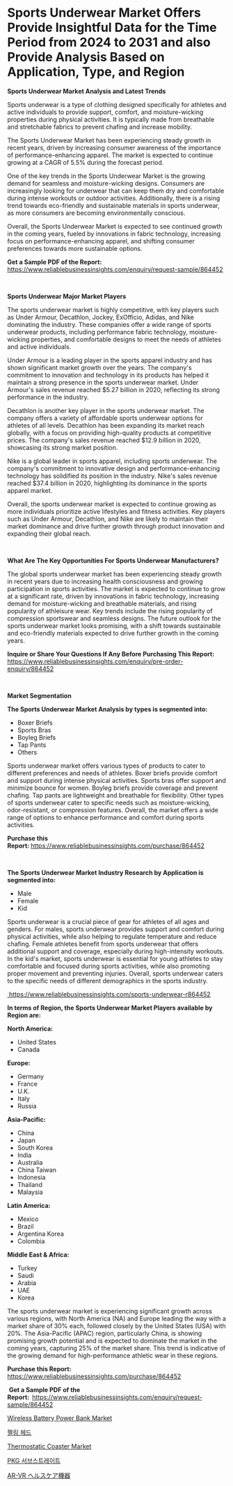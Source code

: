 <p><h1>Sports Underwear Market Offers Provide Insightful Data for the Time Period from 2024 to 2031 and also Provide Analysis Based on Application, Type, and Region</h1></p><p><strong>Sports Underwear Market Analysis and Latest Trends</strong></p>
<p><p>Sports underwear is a type of clothing designed specifically for athletes and active individuals to provide support, comfort, and moisture-wicking properties during physical activities. It is typically made from breathable and stretchable fabrics to prevent chafing and increase mobility.</p><p>The Sports Underwear Market has been experiencing steady growth in recent years, driven by increasing consumer awareness of the importance of performance-enhancing apparel. The market is expected to continue growing at a CAGR of 5.5% during the forecast period.</p><p>One of the key trends in the Sports Underwear Market is the growing demand for seamless and moisture-wicking designs. Consumers are increasingly looking for underwear that can keep them dry and comfortable during intense workouts or outdoor activities. Additionally, there is a rising trend towards eco-friendly and sustainable materials in sports underwear, as more consumers are becoming environmentally conscious.</p><p>Overall, the Sports Underwear Market is expected to see continued growth in the coming years, fueled by innovations in fabric technology, increasing focus on performance-enhancing apparel, and shifting consumer preferences towards more sustainable options.</p></p>
<p><strong>Get a Sample PDF of the Report:&nbsp;</strong> <a href="https://www.reliablebusinessinsights.com/enquiry/request-sample/864452">https://www.reliablebusinessinsights.com/enquiry/request-sample/864452</a></p>
<p>&nbsp;</p>
<p><strong>Sports Underwear Major Market Players</strong></p>
<p><p>The sports underwear market is highly competitive, with key players such as Under Armour, Decathlon, Jockey, ExOfficio, Adidas, and Nike dominating the industry. These companies offer a wide range of sports underwear products, including performance fabric technology, moisture-wicking properties, and comfortable designs to meet the needs of athletes and active individuals.</p><p>Under Armour is a leading player in the sports apparel industry and has shown significant market growth over the years. The company's commitment to innovation and technology in its products has helped it maintain a strong presence in the sports underwear market. Under Armour's sales revenue reached $5.27 billion in 2020, reflecting its strong performance in the industry.</p><p>Decathlon is another key player in the sports underwear market. The company offers a variety of affordable sports underwear options for athletes of all levels. Decathlon has been expanding its market reach globally, with a focus on providing high-quality products at competitive prices. The company's sales revenue reached $12.9 billion in 2020, showcasing its strong market position.</p><p>Nike is a global leader in sports apparel, including sports underwear. The company's commitment to innovative design and performance-enhancing technology has solidified its position in the industry. Nike's sales revenue reached $37.4 billion in 2020, highlighting its dominance in the sports apparel market.</p><p>Overall, the sports underwear market is expected to continue growing as more individuals prioritize active lifestyles and fitness activities. Key players such as Under Armour, Decathlon, and Nike are likely to maintain their market dominance and drive further growth through product innovation and expanding their global reach.</p></p>
<p>&nbsp;</p>
<p><strong>What Are The Key Opportunities For Sports Underwear Manufacturers?</strong></p>
<p><p>The global sports underwear market has been experiencing steady growth in recent years due to increasing health consciousness and growing participation in sports activities. The market is expected to continue to grow at a significant rate, driven by innovations in fabric technology, increasing demand for moisture-wicking and breathable materials, and rising popularity of athleisure wear. Key trends include the rising popularity of compression sportswear and seamless designs. The future outlook for the sports underwear market looks promising, with a shift towards sustainable and eco-friendly materials expected to drive further growth in the coming years.</p></p>
<p><strong>Inquire or Share Your Questions If Any Before Purchasing This Report:</strong> <a href="https://www.reliablebusinessinsights.com/enquiry/pre-order-enquiry/864452">https://www.reliablebusinessinsights.com/enquiry/pre-order-enquiry/864452</a></p>
<p>&nbsp;</p>
<p><strong>Market Segmentation</strong></p>
<p><strong>The Sports Underwear Market Analysis by types is segmented into:</strong></p>
<p><ul><li>Boxer Briefs</li><li>Sports Bras</li><li>Boyleg Briefs</li><li>Tap Pants</li><li>Others</li></ul></p>
<p><p>Sports underwear market offers various types of products to cater to different preferences and needs of athletes. Boxer briefs provide comfort and support during intense physical activities. Sports bras offer support and minimize bounce for women. Boyleg briefs provide coverage and prevent chafing. Tap pants are lightweight and breathable for flexibility. Other types of sports underwear cater to specific needs such as moisture-wicking, odor-resistant, or compression features. Overall, the market offers a wide range of options to enhance performance and comfort during sports activities.</p></p>
<p><strong>Purchase this Report:&nbsp;</strong><a href="https://www.reliablebusinessinsights.com/purchase/864452">https://www.reliablebusinessinsights.com/purchase/864452</a></p>
<p>&nbsp;</p>
<p><strong>The Sports Underwear Market Industry Research by Application is segmented into:</strong></p>
<p><ul><li>Male</li><li>Female</li><li>Kid</li></ul></p>
<p><p>Sports underwear is a crucial piece of gear for athletes of all ages and genders. For males, sports underwear provides support and comfort during physical activities, while also helping to regulate temperature and reduce chafing. Female athletes benefit from sports underwear that offers additional support and coverage, especially during high-intensity workouts. In the kid's market, sports underwear is essential for young athletes to stay comfortable and focused during sports activities, while also promoting proper movement and preventing injuries. Overall, sports underwear caters to the specific needs of different demographics in the sports industry.</p></p>
<p><a href="https://www.reliablebusinessinsights.com/sports-underwear-r864452">&nbsp;https://www.reliablebusinessinsights.com/sports-underwear-r864452</a></p>
<p><strong>In terms of Region, the Sports Underwear Market Players available by Region are:</strong></p>
<p>
    <p> <strong> North America: </strong>
        <ul>
            <li>United States</li>
            <li>Canada</li>
        </ul>
        </p> 
    <p> <strong> Europe: </strong>
        <ul>
            <li>Germany</li>
            <li>France</li>
            <li>U.K.</li>
            <li>Italy</li>
            <li>Russia</li>
        </ul>
        </p> 
    <p> <strong> Asia-Pacific: </strong>
        <ul>
            <li>China</li>
            <li>Japan</li>
            <li>South Korea</li>
            <li>India</li>
            <li>Australia</li>
            <li>China Taiwan</li>
            <li>Indonesia</li>
            <li>Thailand</li>
            <li>Malaysia</li>
        </ul>
        </p> 
    <p> <strong> Latin America: </strong>
        <ul>
            <li>Mexico</li>
            <li>Brazil</li>
            <li>Argentina Korea</li>
            <li>Colombia</li>
        </ul>
        </p> 
    <p> <strong> Middle East & Africa: </strong>
        <ul>
            <li>Turkey</li>
            <li>Saudi</li>
            <li>Arabia</li>
            <li>UAE</li>
            <li>Korea</li>
        </ul>
    </p>
    </p>
<p><p>The sports underwear market is experiencing significant growth across various regions, with North America (NA) and Europe leading the way with a market share of 30% each, followed closely by the United States (USA) with 20%. The Asia-Pacific (APAC) region, particularly China, is showing promising growth potential and is expected to dominate the market in the coming years, capturing 25% of the market share. This trend is indicative of the growing demand for high-performance athletic wear in these regions.</p></p>
<p><strong>Purchase this Report: </strong><a href="https://www.reliablebusinessinsights.com/purchase/864452">https://www.reliablebusinessinsights.com/purchase/864452</a></p>
<p>&nbsp;<strong>Get a Sample PDF of the Report:&nbsp;&nbsp;</strong><a href="https://www.reliablebusinessinsights.com/enquiry/request-sample/864452">https://www.reliablebusinessinsights.com/enquiry/request-sample/864452</a></p>
<p><strong></strong></p>
<p><p><a href="https://github.com/biheemgalvinlouises6hokrh3h/Market-Research-Report-List-3/blob/main/wireless-battery-power-bank-market.md">Wireless Battery Power Bank Market</a></p><p><a href="https://medium.com/@joeyjohns20/%ED%8E%A0%EB%A7%81-%ED%97%A4%EC%A6%88-%EC%8B%9C%EC%9E%A5-2024%EB%85%84%EB%B6%80%ED%84%B0-2031%EB%85%84%EA%B9%8C%EC%A7%80%EC%9D%98-%EA%B8%80%EB%A1%9C%EB%B2%8C-%EC%8B%9C%EC%9E%A5-%EB%8F%99%ED%96%A5%EA%B3%BC-%ED%8C%90%EB%A7%A4-%EB%8F%99%ED%96%A5-f04af85749ff">펠링 헤드</a></p><p><a href="https://github.com/guneycigdem35/Market-Research-Report-List-3/blob/main/thermostatic-coaster-market.md">Thermostatic Coaster Market</a></p><p><a href="https://github.com/jntpkh496620/Market-Research-Report-List-2/blob/main/3309955150037.md">PKG 서브스트레이트</a></p><p><a href="https://github.com/oqoeusbvpadwjs08/Market-Research-Report-List-2/blob/main/9290223142223.md">AR-VR ヘルスケア機器</a></p></p>
